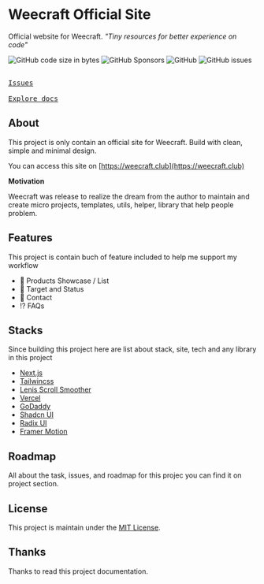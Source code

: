 # Weecraft Official Site

Official website for Weecraft. _"Tiny resources for better experience on code"_

![GitHub code size in bytes](https://img.shields.io/github/languages/code-size/weecraft/official-site)
![GitHub Sponsors](https://img.shields.io/github/sponsors/nyomansunima)
![GitHub](https://img.shields.io/github/license/weecraft/official-site)
![GitHub issues](https://img.shields.io/github/issues/weecraft/official-site)

[<kbd> <br> Issues <br> </kbd>](https://github.com/weecraft/official-site/issues) [<kbd> <br> Explore docs <br> </kbd>](https://github.com/weecraft/official-site)

## About

This project is only contain an official site for Weecraft. Build with clean, simple and minimal design.

You can access this site on [https://weecraft.club](https://weecraft.club)

**Motivation**

Weecraft was release to realize the dream from the author to maintain and create micro projects, templates, utils, helper, library that help people problem.

## Features

This project is contain buch of feature included to help me support my workflow

- 🚀 Products Showcase / List
- 🎯 Target and Status
- 🐔 Contact
- ⁉️ FAQs

## Stacks

Since building this project here are list about stack, site, tech and any library in this project

- [Next.js](https://nextjs.org)
- [Tailwincss](https://tailwindcss.com)
- [Lenis Scroll Smoother](https://lenis.studiofreight.com)
- [Vercel](https://vercel.com)
- [GoDaddy](https://www.godaddy.com)
- [Shadcn UI](https://ui.shadcn.com)
- [Radix UI](https://radix-ui.com)
- [Framer Motion](https://www.framer.com/motion)

## Roadmap

All about the task, issues, and roadmap for this projec you can find it on project section.

## License

This project is maintain under the [MIT License](./LICENSE).

## Thanks

Thanks to read this project documentation.
